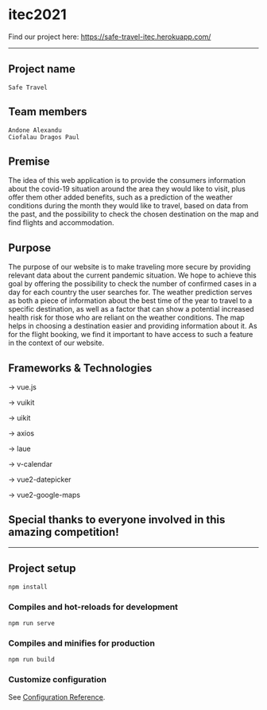 # itec2021
Find our project here: https://safe-travel-itec.herokuapp.com/
__________________________________________________________________________________________________________________________________________________________________

## Project name
```
Safe Travel
```
## Team members
```
Andone Alexandu
Ciofalau Dragos Paul
```
## Premise

The idea of this web application is to provide the consumers information about the covid-19 situation around the area they would like to visit, plus offer them  other added benefits, such as a prediction of the weather conditions during the month they would like to travel, based on data from the past, and the possibility to check the chosen destination on the map and find flights and accommodation.

## Purpose

The purpose of our website is to make traveling more secure by providing relevant data about the current pandemic situation. We hope to achieve this goal by offering the possibility to check the number of confirmed cases in a day for each country the user searches for. The weather prediction serves as both a piece of information about the best time of the year to travel to a specific destination, as well as a factor that can show a potential increased health risk for those who are reliant on the weather conditions. The map helps in choosing a destination easier and providing information about it. As for the flight booking, we find it important to have access to such a feature in the context of our website.

## Frameworks & Technologies

-> vue.js

-> vuikit

-> uikit

-> axios

-> laue

-> v-calendar

-> vue2-datepicker

-> vue2-google-maps

## Special thanks to everyone involved in this amazing competition!
__________________________________________________________________________________________________________________________________________________________________

## Project setup
```
npm install
```

### Compiles and hot-reloads for development
```
npm run serve
```

### Compiles and minifies for production
```
npm run build
```

### Customize configuration
See [Configuration Reference](https://cli.vuejs.org/config/).
